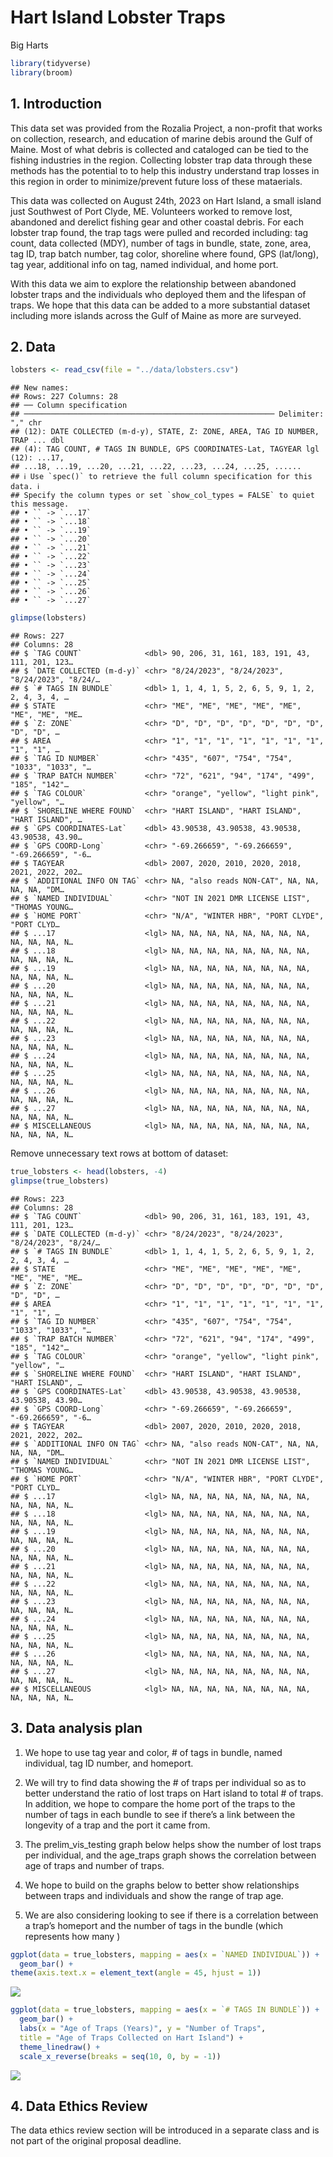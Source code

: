 Hart Island Lobster Traps
================
Big Harts

``` r
library(tidyverse)
library(broom)
```

## 1. Introduction

This data set was provided from the Rozalia Project, a non-profit that
works on collection, research, and education of marine debis around the
Gulf of Maine. Most of what debris is collected and cataloged can be
tied to the fishing industries in the region. Collecting lobster trap
data through these methods has the potential to to help this industry
understand trap losses in this region in order to minimize/prevent
future loss of these mataerials.

This data was collected on August 24th, 2023 on Hart Island, a small
island just Southwest of Port Clyde, ME. Volunteers worked to remove
lost, abandoned and derelict fishing gear and other coastal debris. For
each lobster trap found, the trap tags were pulled and recorded
including: tag count, data collected (MDY), number of tags in bundle,
state, zone, area, tag ID, trap batch number, tag color, shoreline where
found, GPS (lat/long), tag year, additional info on tag, named
individual, and home port.

With this data we aim to explore the relationship between abandoned
lobster traps and the individuals who deployed them and the lifespan of
traps. We hope that this data can be added to a more substantial dataset
including more islands across the Gulf of Maine as more are surveyed.

## 2. Data

``` r
lobsters <- read_csv(file = "../data/lobsters.csv")
```

    ## New names:
    ## Rows: 227 Columns: 28
    ## ── Column specification
    ## ──────────────────────────────────────────────────────── Delimiter: "," chr
    ## (12): DATE COLLECTED (m-d-y), STATE, Z: ZONE, AREA, TAG ID NUMBER, TRAP ... dbl
    ## (4): TAG COUNT, # TAGS IN BUNDLE, GPS COORDINATES-Lat, TAGYEAR lgl (12): ...17,
    ## ...18, ...19, ...20, ...21, ...22, ...23, ...24, ...25, ......
    ## ℹ Use `spec()` to retrieve the full column specification for this data. ℹ
    ## Specify the column types or set `show_col_types = FALSE` to quiet this message.
    ## • `` -> `...17`
    ## • `` -> `...18`
    ## • `` -> `...19`
    ## • `` -> `...20`
    ## • `` -> `...21`
    ## • `` -> `...22`
    ## • `` -> `...23`
    ## • `` -> `...24`
    ## • `` -> `...25`
    ## • `` -> `...26`
    ## • `` -> `...27`

``` r
glimpse(lobsters)
```

    ## Rows: 227
    ## Columns: 28
    ## $ `TAG COUNT`              <dbl> 90, 206, 31, 161, 183, 191, 43, 111, 201, 123…
    ## $ `DATE COLLECTED (m-d-y)` <chr> "8/24/2023", "8/24/2023", "8/24/2023", "8/24/…
    ## $ `# TAGS IN BUNDLE`       <dbl> 1, 1, 4, 1, 5, 2, 6, 5, 9, 1, 2, 2, 4, 3, 4, …
    ## $ STATE                    <chr> "ME", "ME", "ME", "ME", "ME", "ME", "ME", "ME…
    ## $ `Z: ZONE`                <chr> "D", "D", "D", "D", "D", "D", "D", "D", "D", …
    ## $ AREA                     <chr> "1", "1", "1", "1", "1", "1", "1", "1", "1", …
    ## $ `TAG ID NUMBER`          <chr> "435", "607", "754", "754", "1033", "1033", "…
    ## $ `TRAP BATCH NUMBER`      <chr> "72", "621", "94", "174", "499", "185", "142"…
    ## $ `TAG COLOUR`             <chr> "orange", "yellow", "light pink", "yellow", "…
    ## $ `SHORELINE WHERE FOUND`  <chr> "HART ISLAND", "HART ISLAND", "HART ISLAND", …
    ## $ `GPS COORDINATES-Lat`    <dbl> 43.90538, 43.90538, 43.90538, 43.90538, 43.90…
    ## $ `GPS COORD-Long`         <chr> "-69.266659", "-69.266659", "-69.266659", "-6…
    ## $ TAGYEAR                  <dbl> 2007, 2020, 2010, 2020, 2018, 2021, 2022, 202…
    ## $ `ADDITIONAL INFO ON TAG` <chr> NA, "also reads NON-CAT", NA, NA, NA, NA, "DM…
    ## $ `NAMED INDIVIDUAL`       <chr> "NOT IN 2021 DMR LICENSE LIST", "THOMAS YOUNG…
    ## $ `HOME PORT`              <chr> "N/A", "WINTER HBR", "PORT CLYDE", "PORT CLYD…
    ## $ ...17                    <lgl> NA, NA, NA, NA, NA, NA, NA, NA, NA, NA, NA, N…
    ## $ ...18                    <lgl> NA, NA, NA, NA, NA, NA, NA, NA, NA, NA, NA, N…
    ## $ ...19                    <lgl> NA, NA, NA, NA, NA, NA, NA, NA, NA, NA, NA, N…
    ## $ ...20                    <lgl> NA, NA, NA, NA, NA, NA, NA, NA, NA, NA, NA, N…
    ## $ ...21                    <lgl> NA, NA, NA, NA, NA, NA, NA, NA, NA, NA, NA, N…
    ## $ ...22                    <lgl> NA, NA, NA, NA, NA, NA, NA, NA, NA, NA, NA, N…
    ## $ ...23                    <lgl> NA, NA, NA, NA, NA, NA, NA, NA, NA, NA, NA, N…
    ## $ ...24                    <lgl> NA, NA, NA, NA, NA, NA, NA, NA, NA, NA, NA, N…
    ## $ ...25                    <lgl> NA, NA, NA, NA, NA, NA, NA, NA, NA, NA, NA, N…
    ## $ ...26                    <lgl> NA, NA, NA, NA, NA, NA, NA, NA, NA, NA, NA, N…
    ## $ ...27                    <lgl> NA, NA, NA, NA, NA, NA, NA, NA, NA, NA, NA, N…
    ## $ MISCELLANEOUS            <lgl> NA, NA, NA, NA, NA, NA, NA, NA, NA, NA, NA, N…

Remove unnecessary text rows at bottom of dataset:

``` r
true_lobsters <- head(lobsters, -4)
glimpse(true_lobsters)
```

    ## Rows: 223
    ## Columns: 28
    ## $ `TAG COUNT`              <dbl> 90, 206, 31, 161, 183, 191, 43, 111, 201, 123…
    ## $ `DATE COLLECTED (m-d-y)` <chr> "8/24/2023", "8/24/2023", "8/24/2023", "8/24/…
    ## $ `# TAGS IN BUNDLE`       <dbl> 1, 1, 4, 1, 5, 2, 6, 5, 9, 1, 2, 2, 4, 3, 4, …
    ## $ STATE                    <chr> "ME", "ME", "ME", "ME", "ME", "ME", "ME", "ME…
    ## $ `Z: ZONE`                <chr> "D", "D", "D", "D", "D", "D", "D", "D", "D", …
    ## $ AREA                     <chr> "1", "1", "1", "1", "1", "1", "1", "1", "1", …
    ## $ `TAG ID NUMBER`          <chr> "435", "607", "754", "754", "1033", "1033", "…
    ## $ `TRAP BATCH NUMBER`      <chr> "72", "621", "94", "174", "499", "185", "142"…
    ## $ `TAG COLOUR`             <chr> "orange", "yellow", "light pink", "yellow", "…
    ## $ `SHORELINE WHERE FOUND`  <chr> "HART ISLAND", "HART ISLAND", "HART ISLAND", …
    ## $ `GPS COORDINATES-Lat`    <dbl> 43.90538, 43.90538, 43.90538, 43.90538, 43.90…
    ## $ `GPS COORD-Long`         <chr> "-69.266659", "-69.266659", "-69.266659", "-6…
    ## $ TAGYEAR                  <dbl> 2007, 2020, 2010, 2020, 2018, 2021, 2022, 202…
    ## $ `ADDITIONAL INFO ON TAG` <chr> NA, "also reads NON-CAT", NA, NA, NA, NA, "DM…
    ## $ `NAMED INDIVIDUAL`       <chr> "NOT IN 2021 DMR LICENSE LIST", "THOMAS YOUNG…
    ## $ `HOME PORT`              <chr> "N/A", "WINTER HBR", "PORT CLYDE", "PORT CLYD…
    ## $ ...17                    <lgl> NA, NA, NA, NA, NA, NA, NA, NA, NA, NA, NA, N…
    ## $ ...18                    <lgl> NA, NA, NA, NA, NA, NA, NA, NA, NA, NA, NA, N…
    ## $ ...19                    <lgl> NA, NA, NA, NA, NA, NA, NA, NA, NA, NA, NA, N…
    ## $ ...20                    <lgl> NA, NA, NA, NA, NA, NA, NA, NA, NA, NA, NA, N…
    ## $ ...21                    <lgl> NA, NA, NA, NA, NA, NA, NA, NA, NA, NA, NA, N…
    ## $ ...22                    <lgl> NA, NA, NA, NA, NA, NA, NA, NA, NA, NA, NA, N…
    ## $ ...23                    <lgl> NA, NA, NA, NA, NA, NA, NA, NA, NA, NA, NA, N…
    ## $ ...24                    <lgl> NA, NA, NA, NA, NA, NA, NA, NA, NA, NA, NA, N…
    ## $ ...25                    <lgl> NA, NA, NA, NA, NA, NA, NA, NA, NA, NA, NA, N…
    ## $ ...26                    <lgl> NA, NA, NA, NA, NA, NA, NA, NA, NA, NA, NA, N…
    ## $ ...27                    <lgl> NA, NA, NA, NA, NA, NA, NA, NA, NA, NA, NA, N…
    ## $ MISCELLANEOUS            <lgl> NA, NA, NA, NA, NA, NA, NA, NA, NA, NA, NA, N…

## 3. Data analysis plan

1)  We hope to use tag year and color, \# of tags in bundle, named
    individual, tag ID number, and homeport.

2)  We will try to find data showing the \# of traps per individual so
    as to better understand the ratio of lost traps on Hart island to
    total \# of traps. In addition, we hope to compare the home port of
    the traps to the number of tags in each bundle to see if there’s a
    link between the longevity of a trap and the port it came from.

3)  The prelim_vis_testing graph below helps show the number of lost
    traps per individual, and the age_traps graph shows the correlation
    between age of traps and number of traps.

4)  We hope to build on the graphs below to better show relationships
    between traps and individuals and show the range of trap age.

5)  We are also considering looking to see if there is a correlation
    between a trap’s homeport and the number of tags in the bundle
    (which represents how many )

``` r
ggplot(data = true_lobsters, mapping = aes(x = `NAMED INDIVIDUAL`)) +
  geom_bar() +
theme(axis.text.x = element_text(angle = 45, hjust = 1))
```

![](proposal_files/figure-gfm/prelim_vis_testing-1.png)<!-- -->

``` r
ggplot(data = true_lobsters, mapping = aes(x = `# TAGS IN BUNDLE`)) +
  geom_bar() +
  labs(x = "Age of Traps (Years)", y = "Number of Traps",
  title = "Age of Traps Collected on Hart Island") +
  theme_linedraw() +
  scale_x_reverse(breaks = seq(10, 0, by = -1))
```

![](proposal_files/figure-gfm/age_traps-1.png)<!-- -->

## 4. Data Ethics Review

The data ethics review section will be introduced in a separate class
and is not part of the original proposal deadline.
